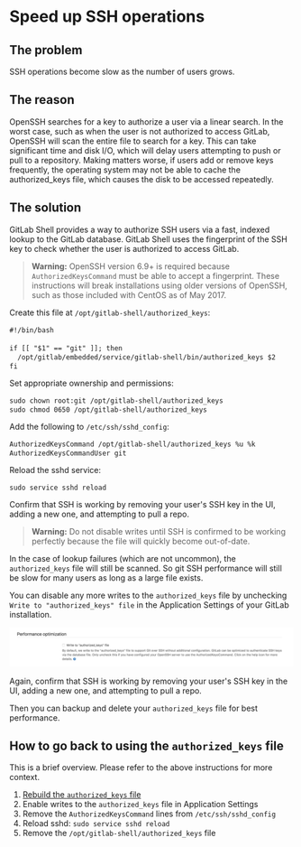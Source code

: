 # Speed up SSH operations

## The problem

SSH operations become slow as the number of users grows.

## The reason

OpenSSH searches for a key to authorize a user via a linear search. In the worst case, such as when the user is not authorized to access GitLab, OpenSSH will scan the entire file to search for a key. This can take significant time and disk I/O, which will delay users attempting to push or pull to a repository. Making matters worse, if users add or remove keys frequently, the operating system may not be able to cache the authorized_keys file, which causes the disk to be accessed repeatedly.

## The solution

GitLab Shell provides a way to authorize SSH users via a fast, indexed lookup to the GitLab database. GitLab Shell uses the fingerprint of the SSH key to check whether the user is authorized to access GitLab.

> **Warning:** OpenSSH version 6.9+ is required because `AuthorizedKeysCommand` must be able to accept a fingerprint. These instructions will break installations using older versions of OpenSSH, such as those included with CentOS as of May 2017.

Create this file at `/opt/gitlab-shell/authorized_keys`:

```
#!/bin/bash

if [[ "$1" == "git" ]]; then
  /opt/gitlab/embedded/service/gitlab-shell/bin/authorized_keys $2
fi
```

Set appropriate ownership and permissions:

```
sudo chown root:git /opt/gitlab-shell/authorized_keys
sudo chmod 0650 /opt/gitlab-shell/authorized_keys
```

Add the following to `/etc/ssh/sshd_config`:

```
AuthorizedKeysCommand /opt/gitlab-shell/authorized_keys %u %k
AuthorizedKeysCommandUser git
```

Reload the sshd service:

```
sudo service sshd reload
```

Confirm that SSH is working by removing your user's SSH key in the UI, adding a new one, and attempting to pull a repo.

> **Warning:** Do not disable writes until SSH is confirmed to be working perfectly because the file will quickly become out-of-date.

In the case of lookup failures (which are not uncommon), the `authorized_keys` file will still be scanned. So git SSH performance will still be slow for many users as long as a large file exists.

You can disable any more writes to the `authorized_keys` file by unchecking `Write to "authorized_keys" file` in the Application Settings of your GitLab installation.

![Write to authorized keys setting](img/write_to_authorized_keys_setting.png)

Again, confirm that SSH is working by removing your user's SSH key in the UI, adding a new one, and attempting to pull a repo.

Then you can backup and delete your `authorized_keys` file for best performance.

## How to go back to using the `authorized_keys` file

This is a brief overview. Please refer to the above instructions for more context.

1. [Rebuild the `authorized_keys` file](../raketasks/maintenance.md#rebuild-authorized_keys-file)
1. Enable writes to the `authorized_keys` file in Application Settings
1. Remove the `AuthorizedKeysCommand` lines from `/etc/ssh/sshd_config`
1. Reload sshd: `sudo service sshd reload`
1. Remove the `/opt/gitlab-shell/authorized_keys` file
